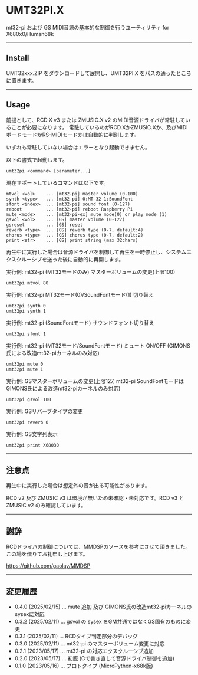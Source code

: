 # UMT32PI.X

mt32-pi および GS MIDI音源の基本的な制御を行うユーティリティ for X680x0/Human68k

---

## Install

UMT32xxx.ZIP をダウンロードして展開し、UMT32PI.X をパスの通ったところに置きます。

---

## Usage

前提として、RCD.X v3 または ZMUSIC.X v2 のMIDI音源ドライバが常駐していることが必要になります。
常駐しているのがRCD.XかZMUSIC.Xか、及びMIDIボードモードかRS-MIDIモードかは自動的に判別します。

いずれも常駐していない場合はエラーとなり起動できません。


以下の書式で起動します。

    umt32pi <command> [parameter...]

現在サポートしているコマンドは以下です。

    mtvol <vol>    ... [mt32-pi] master volume (0-100)
    synth <type>   ... [mt32-pi] 0:MT-32 1:SoundFont
    sfont <index>  ... [mt32-pi] sound font (0-127)
    reboot         ... [mt32-pi] reboot Raspberry Pi
    mute <mode>    ... [mt32-pi-ex] mute mode(0) or play mode (1) 
    gsvol <vol>    ... [GS] master volume (0-127)
    gsreset        ... [GS] reset
    reverb <type>  ... [GS] reverb type (0-7, default:4)
    chorus <type>  ... [GS] chorus type (0-7, default:2)
    print <str>    ... [GS] print string (max 32chars)

再生中に実行した場合は音源ドライバを制御して再生を一時停止し、システムエクスクルーシブを送った後に自動的に再開します。

実行例: mt32-pi (MT32モードのみ) マスターボリュームの変更(上限100)

    umt32pi mtvol 80

実行例: mt32-pi MT32モード(0)/SoundFontモード(1) 切り替え

    umt32pi synth 0
    umt32pi synth 1

実行例: mt32-pi (SoundFontモード) サウンドフォント切り替え

    umt32pi sfont 1

実行例: mt32-pi (MT32モード/SoundFontモード) ミュート ON/OFF (GIMONS氏による改造mt32-piカーネルのみ対応)

    umt32pi mute 0
    umt32pi mute 1

実行例: GSマスターボリュームの変更(上限127, mt32-pi SoundFontモードは GIMONS氏による改造mt32-piカーネルのみ対応)

    umt32pi gsvol 100

実行例: GSリバーブタイプの変更

    umt32pi reverb 0

実行例: GS文字列表示

    umt32pi print X68030

---

## 注意点

再生中に実行した場合は想定外の音が出る可能性があります。

RCD v2 及び ZMUSIC v3 は環境が無いため未確認・未対応です。RCD v3 と ZMUSIC v2 のみ確認しています。

---

## 謝辞

RCDドライバの制御については、MMDSPのソースを参考にさせて頂きました。この場を借りてお礼申し上げます。

https://github.com/gaolay/MMDSP

---

## 変更履歴

* 0.4.0 (2025/02/15) ... mute 追加 及び GIMONS氏の改造mt32-piカーネルのsysexに対応
* 0.3.2 (2025/02/11) ... gsvol の sysex をGM共通ではなくGS固有のものに変更
* 0.3.1 (2025/02/11) ... RCDタイプ判定部分のデバッグ
* 0.3.0 (2025/02/11) ... mt32-pi のマスターボリューム変更に対応
* 0.2.1 (2023/05/17) ... mt32-pi の対応エクスクルーシブ追加
* 0.2.0 (2023/05/17) ... 初版 (Cで書き直して音源ドライバ制御を追加)
* 0.1.0 (2023/05/16) ... プロトタイプ (MicroPython-x68k版)